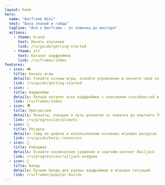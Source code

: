 ```yaml
---
layout: home
hero:
  name: "Warframe Wiki"
  text: "База знаний и гайды"
  tagline: "Всё о Warframe - от новичка до мастера"
  actions:
    - theme: brand
      text: Начать изучение
      link: /ru/guide/getting-started
    - theme: alt
      text: Каталог варфреймов
      link: /ru/frames/index
features:
  - icon: 🎮
    title: Начало игры
    details: Узнайте основы игры, освойте управление и начните своё путешествие в мир Warframe
    link: /ru/guide/getting-started
  - icon: ⚔️
    title: Варфреймы
    details: Полный каталог всех варфреймов с описанием способностей и рекомендуемыми билдами
    link: /ru/frames/index
  - icon: 🌍
    title: Прогрессия
    details: Планеты, локации и путь развития от новичка до опытного Тенно
    link: /ru/progression/planets
  - icon: 💎
    title: Ресурсы
    details: Гайд по добыче и использованию основных игровых ресурсов
    link: /ru/guide/basic-resources
  - icon: 🚀
    title: Рейлджек
    details: Освойте космические сражения и эндгейм контент Railjack
    link: /ru/progression/railjack-endgame
  - icon: 🔧
    title: Билды
    details: Лучшие билды для разных варфреймов и игровых ситуаций
    link: /ru/frames/popular-builds
---
```


<style>
.VPHero .name {
  background: linear-gradient(120deg, #bd2a2a 30%, #f39c12);
  -webkit-background-clip: text;
  -webkit-text-fill-color: transparent;
  background-clip: text;
}

.VPFeature {
  transition: transform 0.2s, box-shadow 0.2s;
}

.VPFeature:hover {
  transform: translateY(-4px);
  box-shadow: 0 8px 16px rgba(189, 42, 42, 0.2);
}
</style>
